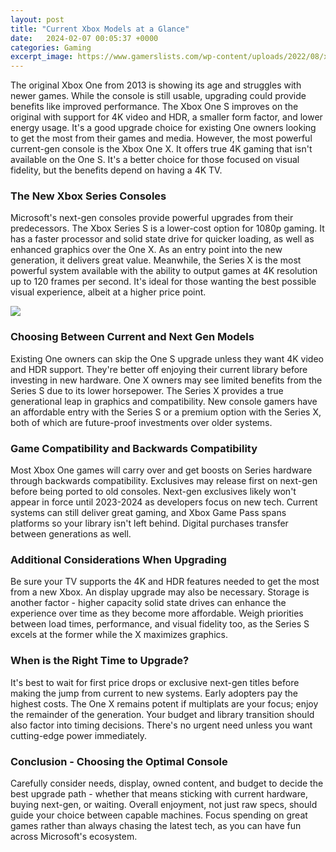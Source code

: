 ```yaml
---
layout: post
title: "Current Xbox Models at a Glance"
date:   2024-02-07 00:05:37 +0000
categories: Gaming
excerpt_image: https://www.gamerslists.com/wp-content/uploads/2022/08/xbox-console-models.jpg
---
```


The original Xbox One from 2013 is showing its age and struggles with newer games. While the console is still usable, upgrading could provide benefits like improved performance. The Xbox One S improves on the original with support for 4K video and HDR, a smaller form factor, and lower energy usage. It's a good upgrade choice for existing One owners looking to get the most from their games and media. However, the most powerful current-gen console is the Xbox One X. It offers true 4K gaming that isn't available on the One S. It's a better choice for those focused on visual fidelity, but the benefits depend on having a 4K TV. 
### The New Xbox Series Consoles
Microsoft's next-gen consoles provide powerful upgrades from their predecessors. The Xbox Series S is a lower-cost option for 1080p gaming. It has a faster processor and solid state drive for quicker loading, as well as enhanced graphics over the One X. As an entry point into the new generation, it delivers great value. Meanwhile, the Series X is the most powerful system available with the ability to output games at 4K resolution up to 120 frames per second. It's ideal for those wanting the best possible visual experience, albeit at a higher price point.

![](https://www.gamerslists.com/wp-content/uploads/2022/08/xbox-console-models.jpg)
### Choosing Between Current and Next Gen Models  
Existing One owners can skip the One S upgrade unless they want 4K video and HDR support. They're better off enjoying their current library before investing in new hardware. One X owners may see limited benefits from the Series S due to its lower horsepower. The Series X provides a true generational leap in graphics and compatibility. New console gamers have an affordable entry with the Series S or a premium option with the Series X, both of which are future-proof investments over older systems.
### Game Compatibility and Backwards Compatibility
Most Xbox One games will carry over and get boosts on Series hardware through backwards compatibility. Exclusives may release first on next-gen before being ported to old consoles. Next-gen exclusives likely won't appear in force until 2023-2024 as developers focus on new tech. Current systems can still deliver great gaming, and Xbox Game Pass spans platforms so your library isn't left behind. Digital purchases transfer between generations as well.
### Additional Considerations When Upgrading
Be sure your TV supports the 4K and HDR features needed to get the most from a new Xbox. An display upgrade may also be necessary. Storage is another factor - higher capacity solid state drives can enhance the experience over time as they become more affordable. Weigh priorities between load times, performance, and visual fidelity too, as the Series S excels at the former while the X maximizes graphics.
### When is the Right Time to Upgrade?
It's best to wait for first price drops or exclusive next-gen titles before making the jump from current to new systems. Early adopters pay the highest costs. The One X remains potent if multiplats are your focus; enjoy the remainder of the generation. Your budget and library transition should also factor into timing decisions. There's no urgent need unless you want cutting-edge power immediately.
### Conclusion - Choosing the Optimal Console  
Carefully consider needs, display, owned content, and budget to decide the best upgrade path - whether that means sticking with current hardware, buying next-gen, or waiting. Overall enjoyment, not just raw specs, should guide your choice between capable machines. Focus spending on great games rather than always chasing the latest tech, as you can have fun across Microsoft's ecosystem.